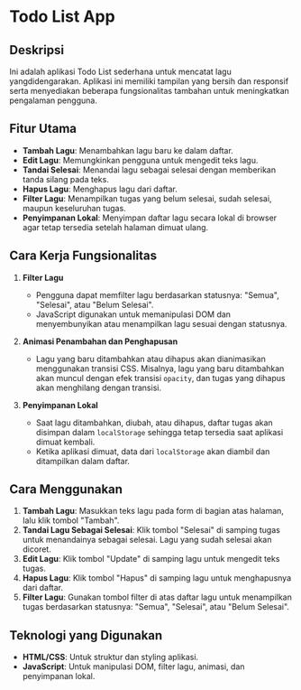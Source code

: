# Todo List App

## Deskripsi
Ini adalah aplikasi Todo List sederhana untuk mencatat lagu yangdidengarakan. Aplikasi ini memiliki tampilan yang bersih dan responsif serta menyediakan beberapa fungsionalitas tambahan untuk meningkatkan pengalaman pengguna.

## Fitur Utama
- **Tambah Lagu**: Menambahkan lagu baru ke dalam daftar.
- **Edit Lagu**: Memungkinkan pengguna untuk mengedit teks lagu.
- **Tandai Selesai**: Menandai lagu sebagai selesai dengan memberikan tanda silang pada teks.
- **Hapus Lagu**: Menghapus lagu dari daftar.
- **Filter Lagu**: Menampilkan tugas yang belum selesai, sudah selesai, maupun keseluruhan tugas.
- **Penyimpanan Lokal**: Menyimpan daftar lagu secara lokal di browser agar tetap tersedia setelah halaman dimuat ulang.

## Cara Kerja Fungsionalitas

1. **Filter Lagu**
   - Pengguna dapat memfilter lagu berdasarkan statusnya: "Semua", "Selesai", atau "Belum Selesai".
   - JavaScript digunakan untuk memanipulasi DOM dan menyembunyikan atau menampilkan lagu sesuai dengan statusnya.

2. **Animasi Penambahan dan Penghapusan**
   - Lagu yang baru ditambahkan atau dihapus akan dianimasikan menggunakan transisi CSS. Misalnya, lagu yang baru ditambahkan akan muncul dengan efek transisi `opacity`, dan tugas yang dihapus akan menghilang dengan transisi.

3. **Penyimpanan Lokal**
   - Saat lagu ditambahkan, diubah, atau dihapus, daftar tugas akan disimpan dalam `localStorage` sehingga tetap tersedia saat aplikasi dimuat kembali.
   - Ketika aplikasi dimuat, data dari `localStorage` akan diambil dan ditampilkan dalam daftar.

## Cara Menggunakan
1. **Tambah Lagu**: Masukkan teks lagu pada form di bagian atas halaman, lalu klik tombol "Tambah".
2. **Tandai Lagu Sebagai Selesai**: Klik tombol "Selesai" di samping tugas untuk menandainya sebagai selesai. Lagu yang sudah selesai akan dicoret.
3. **Edit Lagu**: Klik tombol "Update" di samping lagu untuk mengedit teks tugas.
4. **Hapus Lagu**: Klik tombol "Hapus" di samping lagu untuk menghapusnya dari daftar.
5. **Filter Lagu**: Gunakan tombol filter di atas daftar lagu untuk menampilkan tugas berdasarkan statusnya: "Semua", "Selesai", atau "Belum Selesai".

## Teknologi yang Digunakan
- **HTML/CSS**: Untuk struktur dan styling aplikasi.
- **JavaScript**: Untuk manipulasi DOM, filter lagu, animasi, dan penyimpanan lokal.
